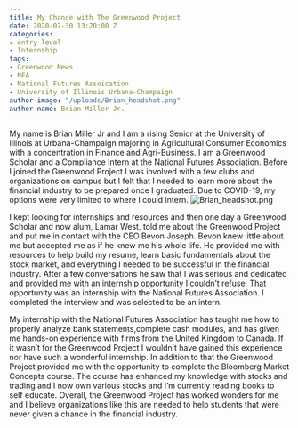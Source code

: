 ```yaml
---
title: My Chance with The Greenwood Project
date: 2020-07-30 13:20:00 Z
categories:
- entry level
- Internship
tags:
- Greenwood News
- NFA
- National Futures Assoication
- University of Illinois Urbana-Champaign
author-image: "/uploads/Brian_headshot.png"
author-name: Brian Miller Jr.
---
```


My name is Brian Miller Jr and I am a rising Senior at the University of Illinois at Urbana-Champaign majoring in Agricultural Consumer Economics with a concentration in Finance and Agri-Business. I am a Greenwood Scholar and a Compliance Intern at the National Futures Association. Before I joined the Greenwood Project I was involved with a few clubs and organizations on campus but I felt that I needed to learn more about the financial industry to be prepared once I graduated. Due to COVID-19, my options were very limited to where I could intern.
![Brian_headshot.png](/uploads/Brian_headshot.png)

 I kept looking for internships and resources and then one day a Greenwood Scholar and now alum, Lamar West, told me about the Greenwood Project and put me in contact with the CEO Bevon Joseph. Bevon knew little about me but accepted me as if he knew me his whole life. He provided me with resources to help build my resume, learn basic fundamentals about the stock market, and everything I needed to be successful in the financial industry. After a few conversations he saw that I was serious and dedicated and provided me with an internship opportunity I couldn’t refuse. That opportunity was an internship with the National Futures Association. I completed the interview and was selected to be an intern.

My internship with the National Futures Association has taught me how to properly analyze bank statements,complete cash modules, and has given me hands-on experience with firms from the United Kingdom to Canada. If it wasn’t for the Greenwood Project I wouldn’t have gained this experience nor have such a wonderful internship. In addition to that the Greenwood Project provided me with the opportunity to complete the Bloomberg Market Concepts course. The course has enhanced my knowledge with stocks and trading and I now own various stocks and I’m currently reading books to self educate. Overall, the Greenwood Project has worked wonders for me and I believe organizations like this are needed to help students that were never given a chance in the financial industry. 